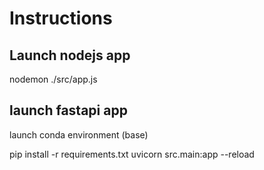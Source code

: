 # Instructions

## Launch nodejs app
nodemon ./src/app.js

## launch fastapi app
launch conda environment (base)

pip install -r requirements.txt
uvicorn src.main:app --reload
